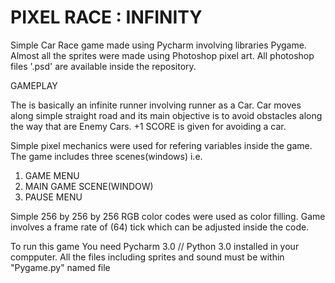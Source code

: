 

                              


PIXEL RACE : INFINITY
========================================================================================================================================

Simple Car Race game made using Pycharm involving libraries Pygame. Almost all the sprites were made using Photoshop pixel art.
All photoshop files '.psd' are available inside the repository.


GAMEPLAY

The is basically an infinite runner involving runner as a Car. Car moves along simple straight road and its main objective is to avoid
obstacles along the way that are Enemy Cars. +1 SCORE is given for avoiding a car.

Simple pixel mechanics were used for refering variables inside the game.
The game includes three scenes(windows) i.e.
1. GAME MENU
2. MAIN GAME SCENE(WINDOW)
3. PAUSE MENU

Simple 256 by 256 by 256 RGB color codes were used as color filling. 
Game involves a frame rate of (64) tick which can be adjusted inside the code.


To run this game You need Pycharm 3.0 // Python 3.0 installed in your compputer.
All the files including sprites and sound must be within "Pygame.py" named file 

